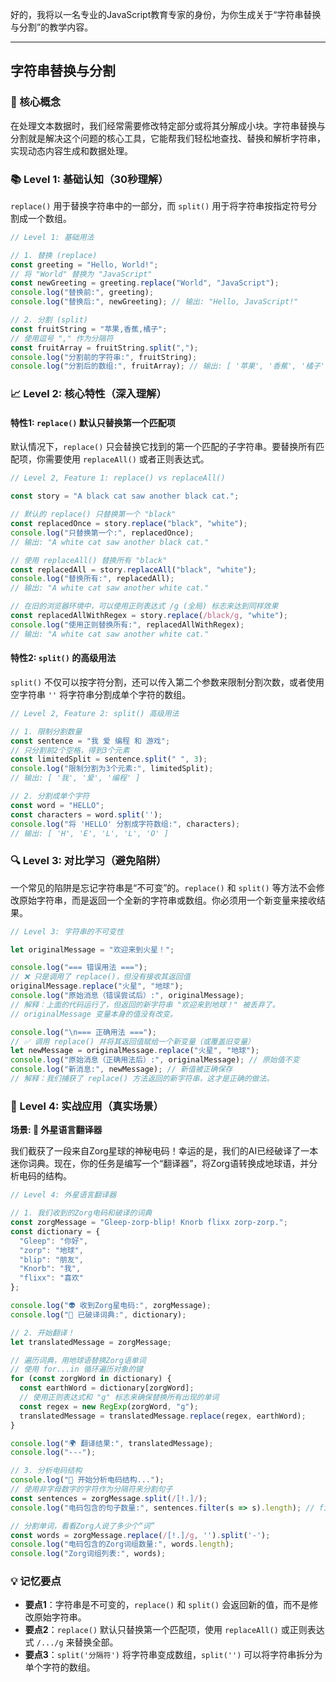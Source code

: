 好的，我将以一名专业的JavaScript教育专家的身份，为你生成关于“字符串替换与分割”的教学内容。

---

## 字符串替换与分割

### 🎯 核心概念
在处理文本数据时，我们经常需要修改特定部分或将其分解成小块。字符串替换与分割就是解决这个问题的核心工具，它能帮我们轻松地查找、替换和解析字符串，实现动态内容生成和数据处理。

### 📚 Level 1: 基础认知（30秒理解）
`replace()` 用于替换字符串中的一部分，而 `split()` 用于将字符串按指定符号分割成一个数组。

```javascript
// Level 1: 基础用法

// 1. 替换 (replace)
const greeting = "Hello, World!";
// 将 "World" 替换为 "JavaScript"
const newGreeting = greeting.replace("World", "JavaScript");
console.log("替换前:", greeting);
console.log("替换后:", newGreeting); // 输出: "Hello, JavaScript!"

// 2. 分割 (split)
const fruitString = "苹果,香蕉,橘子";
// 使用逗号 "," 作为分隔符
const fruitArray = fruitString.split(",");
console.log("分割前的字符串:", fruitString);
console.log("分割后的数组:", fruitArray); // 输出: [ '苹果', '香蕉', '橘子' ]
```

### 📈 Level 2: 核心特性（深入理解）

#### 特性1: `replace()` 默认只替换第一个匹配项
默认情况下，`replace()` 只会替换它找到的第一个匹配的子字符串。要替换所有匹配项，你需要使用 `replaceAll()` 或者正则表达式。

```javascript
// Level 2, Feature 1: replace() vs replaceAll()

const story = "A black cat saw another black cat.";

// 默认的 replace() 只替换第一个 "black"
const replacedOnce = story.replace("black", "white");
console.log("只替换第一个:", replacedOnce);
// 输出: "A white cat saw another black cat."

// 使用 replaceAll() 替换所有 "black"
const replacedAll = story.replaceAll("black", "white");
console.log("替换所有:", replacedAll);
// 输出: "A white cat saw another white cat."

// 在旧的浏览器环境中，可以使用正则表达式 /g (全局) 标志来达到同样效果
const replacedAllWithRegex = story.replace(/black/g, "white");
console.log("使用正则替换所有:", replacedAllWithRegex);
// 输出: "A white cat saw another white cat."
```

#### 特性2: `split()` 的高级用法
`split()` 不仅可以按字符分割，还可以传入第二个参数来限制分割次数，或者使用空字符串 `''` 将字符串分割成单个字符的数组。

```javascript
// Level 2, Feature 2: split() 高级用法

// 1. 限制分割数量
const sentence = "我 爱 编程 和 游戏";
// 只分割前2个空格，得到3个元素
const limitedSplit = sentence.split(" ", 3); 
console.log("限制分割为3个元素:", limitedSplit);
// 输出: [ '我', '爱', '编程' ]

// 2. 分割成单个字符
const word = "HELLO";
const characters = word.split('');
console.log("将 'HELLO' 分割成字符数组:", characters);
// 输出: [ 'H', 'E', 'L', 'L', 'O' ]
```

### 🔍 Level 3: 对比学习（避免陷阱）
一个常见的陷阱是忘记字符串是“不可变”的。`replace()` 和 `split()` 等方法不会修改原始字符串，而是返回一个全新的字符串或数组。你必须用一个新变量来接收结果。

```javascript
// Level 3: 字符串的不可变性

let originalMessage = "欢迎来到火星！";

console.log("=== 错误用法 ===");
// ❌ 只是调用了 replace()，但没有接收其返回值
originalMessage.replace("火星", "地球"); 
console.log("原始消息（错误尝试后）:", originalMessage);
// 解释：上面的代码运行了，但返回的新字符串 "欢迎来到地球！" 被丢弃了。
// originalMessage 变量本身的值没有改变。

console.log("\n=== 正确用法 ===");
// ✅ 调用 replace() 并将其返回值赋给一个新变量（或覆盖旧变量）
let newMessage = originalMessage.replace("火星", "地球");
console.log("原始消息（正确用法后）:", originalMessage); // 原始值不变
console.log("新消息:", newMessage); // 新值被正确保存
// 解释：我们捕获了 replace() 方法返回的新字符串，这才是正确的做法。
```

### 🚀 Level 4: 实战应用（真实场景）

**场景: 🚀 外星语言翻译器**

我们截获了一段来自Zorg星球的神秘电码！幸运的是，我们的AI已经破译了一本迷你词典。现在，你的任务是编写一个“翻译器”，将Zorg语转换成地球语，并分析电码的结构。

```javascript
// Level 4: 外星语言翻译器

// 1. 我们收到的Zorg电码和破译的词典
const zorgMessage = "Gleep-zorp-blip! Knorb flixx zorp-zorp.";
const dictionary = {
  "Gleep": "你好",
  "zorp": "地球",
  "blip": "朋友",
  "Knorb": "我",
  "flixx": "喜欢"
};

console.log("👽 收到Zorg星电码:", zorgMessage);
console.log("📖 已破译词典:", dictionary);

// 2. 开始翻译！
let translatedMessage = zorgMessage;

// 遍历词典，用地球语替换Zorg语单词
// 使用 for...in 循环遍历对象的键
for (const zorgWord in dictionary) {
  const earthWord = dictionary[zorgWord];
  // 使用正则表达式和 "g" 标志来确保替换所有出现的单词
  const regex = new RegExp(zorgWord, "g");
  translatedMessage = translatedMessage.replace(regex, earthWord);
}

console.log("🌍 翻译结果:", translatedMessage);
console.log("---");

// 3. 分析电码结构
console.log("🔬 开始分析电码结构...");
// 使用非字母数字的字符作为分隔符来分割句子
const sentences = zorgMessage.split(/[!.]/);
console.log("电码包含的句子数量:", sentences.filter(s => s).length); // filter(s => s) 过滤空字符串

// 分割单词，看看Zorg人说了多少个“词”
const words = zorgMessage.replace(/[!.]/g, '').split('-');
console.log("电码包含的Zorg词组数量:", words.length);
console.log("Zorg词组列表:", words);
```

### 💡 记忆要点
- **要点1**：字符串是不可变的，`replace()` 和 `split()` 会返回新的值，而不是修改原始字符串。
- **要点2**：`replace()` 默认只替换第一个匹配项，使用 `replaceAll()` 或正则表达式 `/.../g` 来替换全部。
- **要点3**：`split('分隔符')` 将字符串变成数组，`split('')` 可以将字符串拆分为单个字符的数组。

<!--
metadata:
  syntax: [const, let, for-in-loop]
  pattern: [string-manipulation]
  api: [String.prototype.replace, String.prototype.replaceAll, String.prototype.split, console.log, RegExp, Array.prototype.filter]
  concept: [string-immutability, regular-expressions]
  difficulty: basic
  dependencies: [无]
  related: [js-sec-2-3-4]
-->